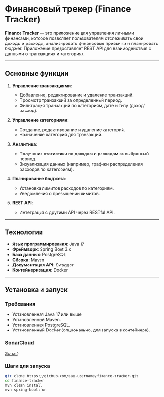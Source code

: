 # Финансовый трекер (Finance Tracker)

**Finance Tracker** — это приложение для управления личными финансами, которое позволяет пользователям отслеживать свои доходы и расходы, анализировать финансовые привычки и планировать бюджет. Приложение предоставляет REST API для взаимодействия с данными о транзакциях и категориях.

---

## Основные функции

1. **Управление транзакциями**:
   - Добавление, редактирование и удаление транзакций.
   - Просмотр транзакций за определенный период.
   - Фильтрация транзакций по категориям, дате и типу (доход/расход).

2. **Управление категориями**:
   - Создание, редактирование и удаление категорий.
   - Назначение категорий для транзакций.

3. **Аналитика**:
   - Получение статистики по доходам и расходам за выбранный период.
   - Визуализация данных (например, графики распределения расходов по категориям).

4. **Планирование бюджета**:
   - Установка лимитов расходов по категориям.
   - Уведомления о превышении лимитов.

5. **REST API**:
   - Интеграция с другими API через RESTful API.

---

## Технологии

- **Язык программирования**: Java 17
- **Фреймворк**: Spring Boot 3.x
- **База данных**: PostgreSQL
- **Сборка**: Maven
- **Документация API**: Swagger
- **Контейнеризация**: Docker

---

## Установка и запуск

### Требования

- Установленная Java 17 или выше.
- Установленный Maven.
- Установленная PostgreSQL.
- Установленный Docker (опционально, для запуска в контейнере).

### SonarCloud
[Sonar](https://sonarcloud.io/project/overview?id=maks2134_Finance-tracker))

### Шаги для запуска
   ```bash
   git clone https://github.com/ваш-username/finance-tracker.git
   cd finance-tracker
   mvn clean install
   mvn spring-boot:run

